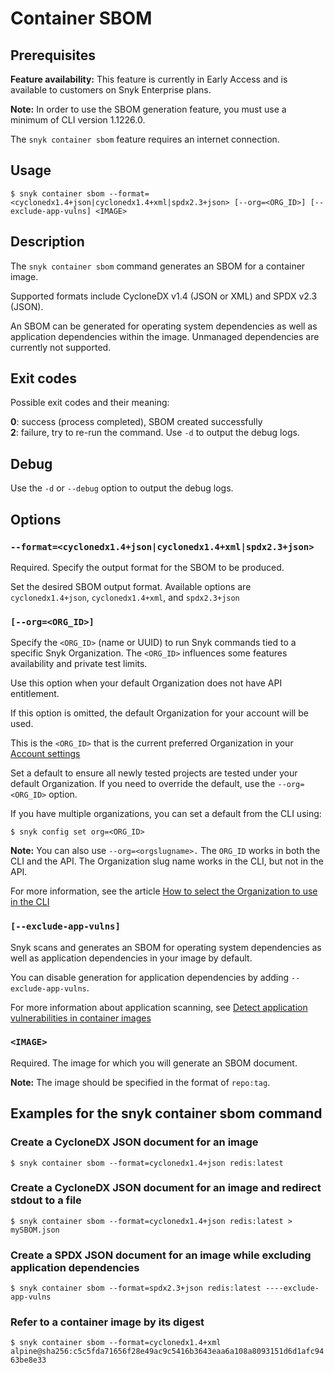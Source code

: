 # Container SBOM

## Prerequisites

**Feature availability:** This feature is currently in Early Access and is available to customers on Snyk Enterprise plans.

**Note:** In order to use the SBOM generation feature, you must use a minimum of CLI version 1.1226.0.

The `snyk container sbom` feature requires an internet connection.

## Usage

`$ snyk container sbom --format=<cyclonedx1.4+json|cyclonedx1.4+xml|spdx2.3+json> [--org=<ORG_ID>] [--exclude-app-vulns] <IMAGE>`

## Description

The `snyk container sbom` command generates an SBOM for a container image.

Supported formats include CycloneDX v1.4 (JSON or XML) and SPDX v2.3 (JSON).

An SBOM can be generated for operating system dependencies as well as application dependencies within the image. Unmanaged dependencies are currently not supported.

## Exit codes

Possible exit codes and their meaning:

**0**: success (process completed), SBOM created successfully\
**2**: failure, try to re-run the command. Use `-d` to output the debug logs.

## Debug

Use the `-d` or `--debug` option to output the debug logs.

## Options

### `--format=<cyclonedx1.4+json|cyclonedx1.4+xml|spdx2.3+json>`

Required. Specify the output format for the SBOM to be produced.

Set the desired SBOM output format. Available options are `cyclonedx1.4+json`, `cyclonedx1.4+xml`, and `spdx2.3+json`

### `[--org=<ORG_ID>]`

Specify the `<ORG_ID>` (name or UUID) to run Snyk commands tied to a specific Snyk Organization. The `<ORG_ID>` influences some features availability and private test limits.

Use this option when your default Organization does not have API entitlement.

If this option is omitted, the default Organization for your account will be used.

This is the `<ORG_ID>` that is the current preferred Organization in your [Account settings](https://app.snyk.io/account)&#x20;

Set a default to ensure all newly tested projects are tested under your default Organization. If you need to override the default, use the `--org=<ORG_ID>` option.

If you have multiple organizations, you can set a default from the CLI using:

`$ snyk config set org=<ORG_ID>`

**Note:** You can also use `--org=<orgslugname>.` The `ORG_ID` works in both the CLI and the API. The Organization slug name works in the CLI, but not in the API.

For more information, see the article [How to select the Organization to use in the CLI](https://docs.snyk.io/snyk-cli/scan-and-maintain-projects-using-the-cli/how-to-select-the-organization-to-use-in-the-cli)

### `[--exclude-app-vulns]`

Snyk scans and generates an SBOM for operating system dependencies as well as application dependencies in your image by default.

You can disable generation for application dependencies by adding `--exclude-app-vulns`.

For more information about application scanning, see [Detect application vulnerabilities in container images](https://docs.snyk.io/scan-using-snyk/snyk-container/use-snyk-container-from-the-web-ui/detect-application-vulnerabilities-in-container-images)

### `<IMAGE>`

Required. The image for which you will generate an SBOM document.

**Note:** The image should be specified in the format of `repo:tag`.

## Examples for the snyk container sbom command

### Create a CycloneDX JSON document for an image

`$ snyk container sbom --format=cyclonedx1.4+json redis:latest`

### Create a CycloneDX JSON document for an image and redirect stdout to a file

`$ snyk container sbom --format=cyclonedx1.4+json redis:latest > mySBOM.json`

### Create a SPDX JSON document for an image while excluding application dependencies

`$ snyk container sbom --format=spdx2.3+json redis:latest ----exclude-app-vulns`

### Refer to a container image by its digest

`$ snyk container sbom --format=cyclonedx1.4+xml alpine@sha256:c5c5fda71656f28e49ac9c5416b3643eaa6a108a8093151d6d1afc9463be8e33`
